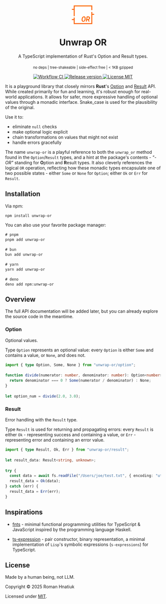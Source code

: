<p align="center">
    <img src="https://raw.githubusercontent.com/hnatiukr/unwrap-or/main/logo.svg" height=60>
</p>

<h1 align="center">
Unwrap OR
</h1>

<p align="center">
A TypeScript implementation of Rust's Option and Result types.
</p>

<p align="center">
  <sub>
      no deps | tree-shakeable | side-effect free | < 1KB gzipped
  </sub>
</p>

<p align="center">
  <a href="https://github.com/hnatiukr/unwrap-or/actions/workflows/ci.yml">
      <img src="https://img.shields.io/github/actions/workflow/status/hnatiukr/unwrap-or/ci.yml?color=orange&style=for-the-badge" alt="Workflow CI">
  </a>
   <a href="https://www.npmjs.com/package/unwrap-or">
       <img src="https://img.shields.io/github/v/release/hnatiukr/unwrap-or?color=orange&style=for-the-badge" alt="Release version">
   </a>
  <a href="https://github.com/hnatiukr/unwrap-or/blob/main/LICENSE">
      <img src="https://img.shields.io/github/license/hnatiukr/unwrap-or?color=orange&style=for-the-badge" alt="License MIT">
  </a>
</p>

It is a playground library that closely mirrors **Rust**'s [Option](https://doc.rust-lang.org/std/option/enum.Option.html) and [Result](https://doc.rust-lang.org/std/result/enum.Result.html) API. While created primarily for fun and learning, it's robust enough for real-world applications. It allows for safer, more expressive handling of optional values through a monadic interface. Snake_case is used for the plausibility of the original.

Use it to:

- eliminate `null` checks
- make optional logic explicit
- chain transformations on values that might not exist
- handle errors gracefully

The name `unwrap-or` is a playful reference to both the `unwrap_or` method found in the `Option`/`Result` types, and a hint at the package's contents - _"-OR"_ standing for **O**ption and **R**esult types. It also cleverly references the logical `OR` operation, reflecting how these monadic types encapsulate one of two possible states - either `Some` or `None` for `Option`; either `Ok` or `Err` for `Result`.

## Installation

Via npm:

```shell
npm install unwrap-or
```

You can also use your favorite package manager:

```shell
# pnpm
pnpm add unwrap-or

# bun
bun add unwrap-or

# yarn
yarn add unwrap-or

# deno
deno add npm:unwrap-or
```

## Overview

The full API documentation will be added later, but you can already explore the source code in the meantime.

### Option

Optional values.

Type `Option` represents an optional value: every `Option` is either `Some` and contains a value, or `None`, and does not.

```ts
import { type Option, Some, None } from "unwrap-or/option";

function divide(numerator: number, denominator: number): Option<number> {
  return denominator === 0 ? Some(numerator / denominator) : None;
}

let option_num = divide(2.0, 3.0);
```

### Result

Error handling with the `Result` type.

Type `Result` is used for returning and propagating errors: every `Result` is either `Ok` - representing success and containing a value, or `Err` - representing error and containing an error value.

```ts
import { type Result, Ok, Err } from "unwrap-or/result";

let result_data: Result<string, unknown>;

try {
  const data = await fs.readFile("/Users/joe/test.txt", { encoding: "utf8" });
  result_data = Ok(data);
} catch (err) {
  result_data = Err(err);
}
```

## Inspirations

- [fnts](https://github.com/drizzer14/fnts) - minimal functional programming utilities for TypeScript & JavaScript inspired by the programming language Haskell.

- [ts-expression](https://github.com/hnatiukr/ts-expression) - pair constructor, binary representation, a minimal implementation of `Lisp`'s symbolic expressions (`s-expressions`) for TypeScript.

## License

Made by a human being, not LLM.

Copyright © 2025 Roman Hnatiuk

Licensed under [MIT](./LICENSE).
